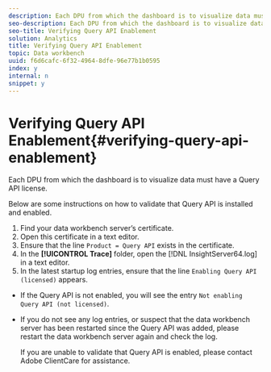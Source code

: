 ```yaml
---
description: Each DPU from which the dashboard is to visualize data must have a Query API license.
seo-description: Each DPU from which the dashboard is to visualize data must have a Query API license.
seo-title: Verifying Query API Enablement
solution: Analytics
title: Verifying Query API Enablement
topic: Data workbench
uuid: f6d6cafc-6f32-4964-8dfe-96e77b1b0595
index: y
internal: n
snippet: y
---
```


# Verifying Query API Enablement{#verifying-query-api-enablement}

Each DPU from which the dashboard is to visualize data must have a Query API license.

Below are some instructions on how to validate that Query API is installed and enabled. 

1. Find your data workbench server’s certificate.
1. Open this certificate in a text editor.
1. Ensure that the line `Product = Query API` exists in the certificate.
1. In the **[!UICONTROL Trace]** folder, open the [!DNL InsightServer64.log] in a text editor.
1. In the latest startup log entries, ensure that the line `Enabling Query API (licensed)` appears.

* If the Query API is not enabled, you will see the entry `Not enabling Query API (not licensed)`. 
* If you do not see any log entries, or suspect that the data workbench server has been restarted since the Query API was added, please restart the data workbench server again and check the log.

   If you are unable to validate that Query API is enabled, please contact Adobe ClientCare for assistance. 
